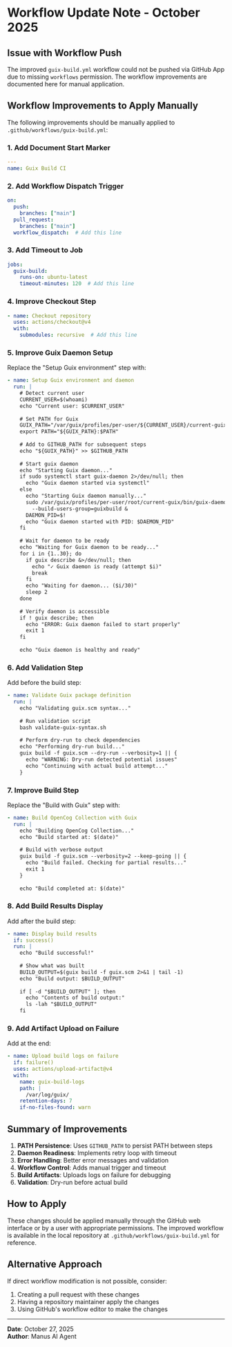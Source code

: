 # Workflow Update Note - October 2025

## Issue with Workflow Push

The improved `guix-build.yml` workflow could not be pushed via GitHub App due to missing `workflows` permission. The workflow improvements are documented here for manual application.

## Workflow Improvements to Apply Manually

The following improvements should be manually applied to `.github/workflows/guix-build.yml`:

### 1. Add Document Start Marker
```yaml
---
name: Guix Build CI
```

### 2. Add Workflow Dispatch Trigger
```yaml
on:
  push:
    branches: ["main"]
  pull_request:
    branches: ["main"]
  workflow_dispatch:  # Add this line
```

### 3. Add Timeout to Job
```yaml
jobs:
  guix-build:
    runs-on: ubuntu-latest
    timeout-minutes: 120  # Add this line
```

### 4. Improve Checkout Step
```yaml
- name: Checkout repository
  uses: actions/checkout@v4
  with:
    submodules: recursive  # Add this line
```

### 5. Improve Guix Daemon Setup

Replace the "Setup Guix environment" step with:

```yaml
- name: Setup Guix environment and daemon
  run: |
    # Detect current user
    CURRENT_USER=$(whoami)
    echo "Current user: $CURRENT_USER"
    
    # Set PATH for Guix
    GUIX_PATH="/var/guix/profiles/per-user/${CURRENT_USER}/current-guix/bin"
    export PATH="${GUIX_PATH}:$PATH"
    
    # Add to GITHUB_PATH for subsequent steps
    echo "${GUIX_PATH}" >> $GITHUB_PATH
    
    # Start guix daemon
    echo "Starting Guix daemon..."
    if sudo systemctl start guix-daemon 2>/dev/null; then
      echo "Guix daemon started via systemctl"
    else
      echo "Starting Guix daemon manually..."
      sudo /var/guix/profiles/per-user/root/current-guix/bin/guix-daemon \
        --build-users-group=guixbuild &
      DAEMON_PID=$!
      echo "Guix daemon started with PID: $DAEMON_PID"
    fi
    
    # Wait for daemon to be ready
    echo "Waiting for Guix daemon to be ready..."
    for i in {1..30}; do
      if guix describe &>/dev/null; then
        echo "✓ Guix daemon is ready (attempt $i)"
        break
      fi
      echo "Waiting for daemon... ($i/30)"
      sleep 2
    done
    
    # Verify daemon is accessible
    if ! guix describe; then
      echo "ERROR: Guix daemon failed to start properly"
      exit 1
    fi
    
    echo "Guix daemon is healthy and ready"
```

### 6. Add Validation Step

Add before the build step:

```yaml
- name: Validate Guix package definition
  run: |
    echo "Validating guix.scm syntax..."
    
    # Run validation script
    bash validate-guix-syntax.sh
    
    # Perform dry-run to check dependencies
    echo "Performing dry-run build..."
    guix build -f guix.scm --dry-run --verbosity=1 || {
      echo "WARNING: Dry-run detected potential issues"
      echo "Continuing with actual build attempt..."
    }
```

### 7. Improve Build Step

Replace the "Build with Guix" step with:

```yaml
- name: Build OpenCog Collection with Guix
  run: |
    echo "Building OpenCog Collection..."
    echo "Build started at: $(date)"
    
    # Build with verbose output
    guix build -f guix.scm --verbosity=2 --keep-going || {
      echo "Build failed. Checking for partial results..."
      exit 1
    }
    
    echo "Build completed at: $(date)"
```

### 8. Add Build Results Display

Add after the build step:

```yaml
- name: Display build results
  if: success()
  run: |
    echo "Build successful!"
    
    # Show what was built
    BUILD_OUTPUT=$(guix build -f guix.scm 2>&1 | tail -1)
    echo "Build output: $BUILD_OUTPUT"
    
    if [ -d "$BUILD_OUTPUT" ]; then
      echo "Contents of build output:"
      ls -lah "$BUILD_OUTPUT"
    fi
```

### 9. Add Artifact Upload on Failure

Add at the end:

```yaml
- name: Upload build logs on failure
  if: failure()
  uses: actions/upload-artifact@v4
  with:
    name: guix-build-logs
    path: |
      /var/log/guix/
    retention-days: 7
    if-no-files-found: warn
```

## Summary of Improvements

1. **PATH Persistence**: Uses `GITHUB_PATH` to persist PATH between steps
2. **Daemon Readiness**: Implements retry loop with timeout
3. **Error Handling**: Better error messages and validation
4. **Workflow Control**: Adds manual trigger and timeout
5. **Build Artifacts**: Uploads logs on failure for debugging
6. **Validation**: Dry-run before actual build

## How to Apply

These changes should be applied manually through the GitHub web interface or by a user with appropriate permissions. The improved workflow is available in the local repository at `.github/workflows/guix-build.yml` for reference.

## Alternative Approach

If direct workflow modification is not possible, consider:
1. Creating a pull request with these changes
2. Having a repository maintainer apply the changes
3. Using GitHub's workflow editor to make the changes

---

**Date**: October 27, 2025  
**Author**: Manus AI Agent
